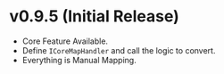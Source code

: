 # v0.9.5 (Initial Release)
- Core Feature Available.
- Define ```ICoreMapHandler``` and call the logic to convert.
- Everything is Manual Mapping.